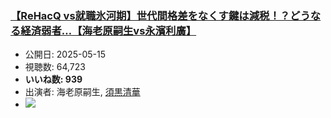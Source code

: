 ### [【ReHacQ vs就職氷河期】世代間格差をなくす鍵は減税！？どうなる経済弱者…【海老原嗣生vs永濱利廣】](https://www.youtube.com/watch?v=NzML9UY89ZU)
-   公開日: 2025-05-15
-   視聴数: 64,723
-   **いいね数: 939**
-   出演者: 海老原嗣生, [須黒清華](/rehacq_fan/people/須黒清華 "wikilink")
- [![](https://img.youtube.com/vi/NzML9UY89ZU/hqdefault.jpg)](https://www.youtube.com/watch?v=NzML9UY89ZU)
